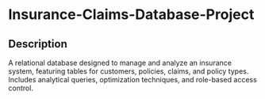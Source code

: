# Insurance-Claims-Database-Project

## Description
A relational database designed to manage and analyze an insurance system, featuring tables for customers, policies, claims, and policy types. Includes analytical queries, optimization techniques, and role-based access control.
